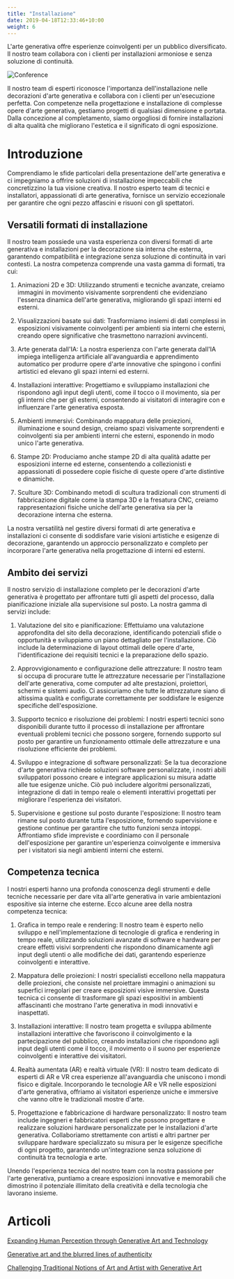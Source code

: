```yaml
---
title: "Installazione"
date: 2019-04-18T12:33:46+10:00
weight: 6
---
```


L'arte generativa offre esperienze coinvolgenti per un pubblico diversificato. Il nostro team collabora con i clienti per installazioni armoniose e senza soluzione di continuità.

![Conference](/images/illustrations/conference.png)

Il nostro team di esperti riconosce l'importanza dell'installazione nelle decorazioni d'arte generativa e collabora con i clienti per un'esecuzione perfetta. Con competenze nella progettazione e installazione di complesse opere d'arte generativa, gestiamo progetti di qualsiasi dimensione e portata. Dalla concezione al completamento, siamo orgogliosi di fornire installazioni di alta qualità che migliorano l'estetica e il significato di ogni esposizione.

# Introduzione

Comprendiamo le sfide particolari della presentazione dell'arte generativa e ci impegniamo a offrire soluzioni di installazione impeccabili che concretizzino la tua visione creativa. Il nostro esperto team di tecnici e installatori, appassionati di arte generativa, fornisce un servizio eccezionale per garantire che ogni pezzo affascini e risuoni con gli spettatori.

## Versatili formati di installazione

Il nostro team possiede una vasta esperienza con diversi formati di arte generativa e installazioni per la decorazione sia interna che esterna, garantendo compatibilità e integrazione senza soluzione di continuità in vari contesti. La nostra competenza comprende una vasta gamma di formati, tra cui:

1. Animazioni 2D e 3D: Utilizzando strumenti e tecniche avanzate, creiamo immagini in movimento visivamente sorprendenti che evidenziano l'essenza dinamica dell'arte generativa, migliorando gli spazi interni ed esterni.

2. Visualizzazioni basate sui dati: Trasformiamo insiemi di dati complessi in esposizioni visivamente coinvolgenti per ambienti sia interni che esterni, creando opere significative che trasmettono narrazioni avvincenti.

3. Arte generata dall'IA: La nostra esperienza con l'arte generata dall'IA impiega intelligenza artificiale all'avanguardia e apprendimento automatico per produrre opere d'arte innovative che spingono i confini artistici ed elevano gli spazi interni ed esterni.

4. Installazioni interattive: Progettiamo e sviluppiamo installazioni che rispondono agli input degli utenti, come il tocco o il movimento, sia per gli interni che per gli esterni, consentendo ai visitatori di interagire con e influenzare l'arte generativa esposta.

5. Ambienti immersivi: Combinando mappatura delle proiezioni, illuminazione e sound design, creiamo spazi visivamente sorprendenti e coinvolgenti sia per ambienti interni che esterni, esponendo in modo unico l'arte generativa.

6. Stampe 2D: Produciamo anche stampe 2D di alta qualità adatte per esposizioni interne ed esterne, consentendo a collezionisti e appassionati di possedere copie fisiche di queste opere d'arte distintive e dinamiche.

7. Sculture 3D: Combinando metodi di scultura tradizionali con strumenti di fabbricazione digitale come la stampa 3D e la fresatura CNC, creiamo rappresentazioni fisiche uniche dell'arte generativa sia per la decorazione interna che esterna.

La nostra versatilità nel gestire diversi formati di arte generativa e installazioni ci consente di soddisfare varie visioni artistiche e esigenze di decorazione, garantendo un approccio personalizzato e completo per incorporare l'arte generativa nella progettazione di interni ed esterni.

## Ambito dei servizi

Il nostro servizio di installazione completo per le decorazioni d'arte generativa è progettato per affrontare tutti gli aspetti del processo, dalla pianificazione iniziale alla supervisione sul posto. La nostra gamma di servizi include:

1. Valutazione del sito e pianificazione: Effettuiamo una valutazione approfondita del sito della decorazione, identificando potenziali sfide o opportunità e sviluppiamo un piano dettagliato per l'installazione. Ciò include la determinazione di layout ottimali delle opere d'arte, l'identificazione dei requisiti tecnici e la preparazione dello spazio.

2. Approvvigionamento e configurazione delle attrezzature: Il nostro team si occupa di procurare tutte le attrezzature necessarie per l'installazione dell'arte generativa, come computer ad alte prestazioni, proiettori, schermi e sistemi audio. Ci assicuriamo che tutte le attrezzature siano di altissima qualità e configurate correttamente per soddisfare le esigenze specifiche dell'esposizione.

3. Supporto tecnico e risoluzione dei problemi: I nostri esperti tecnici sono disponibili durante tutto il processo di installazione per affrontare eventuali problemi tecnici che possono sorgere, fornendo supporto sul posto per garantire un funzionamento ottimale delle attrezzature e una risoluzione efficiente dei problemi.

4. Sviluppo e integrazione di software personalizzati: Se la tua decorazione d'arte generativa richiede soluzioni software personalizzate, i nostri abili sviluppatori possono creare e integrare applicazioni su misura adatte alle tue esigenze uniche. Ciò può includere algoritmi personalizzati, integrazione di dati in tempo reale o elementi interattivi progettati per migliorare l'esperienza dei visitatori.

5. Supervisione e gestione sul posto durante l'esposizione: Il nostro team rimane sul posto durante tutta l'esposizione, fornendo supervisione e gestione continue per garantire che tutto funzioni senza intoppi. Affrontiamo sfide impreviste e coordiniamo con il personale dell'esposizione per garantire un'esperienza coinvolgente e immersiva per i visitatori sia negli ambienti interni che esterni.

## Competenza tecnica

I nostri esperti hanno una profonda conoscenza degli strumenti e delle tecniche necessarie per dare vita all'arte generativa in varie ambientazioni espositive sia interne che esterne. Ecco alcune aree della nostra competenza tecnica:

1. Grafica in tempo reale e rendering: Il nostro team è esperto nello sviluppo e nell'implementazione di tecnologie di grafica e rendering in tempo reale, utilizzando soluzioni avanzate di software e hardware per creare effetti visivi sorprendenti che rispondono dinamicamente agli input degli utenti o alle modifiche dei dati, garantendo esperienze coinvolgenti e interattive.

2. Mappatura delle proiezioni: I nostri specialisti eccellono nella mappatura delle proiezioni, che consiste nel proiettare immagini o animazioni su superfici irregolari per creare esposizioni visive immersive. Questa tecnica ci consente di trasformare gli spazi espositivi in ambienti affascinanti che mostrano l'arte generativa in modi innovativi e inaspettati.

3. Installazioni interattive: Il nostro team progetta e sviluppa abilmente installazioni interattive che favoriscono il coinvolgimento e la partecipazione del pubblico, creando installazioni che rispondono agli input degli utenti come il tocco, il movimento o il suono per esperienze coinvolgenti e interattive dei visitatori.

4. Realtà aumentata (AR) e realtà virtuale (VR): Il nostro team dedicato di esperti di AR e VR crea esperienze all'avanguardia che uniscono i mondi fisico e digitale. Incorporando le tecnologie AR e VR nelle esposizioni d'arte generativa, offriamo ai visitatori esperienze uniche e immersive che vanno oltre le tradizionali mostre d'arte.

5. Progettazione e fabbricazione di hardware personalizzato: Il nostro team include ingegneri e fabbricatori esperti che possono progettare e realizzare soluzioni hardware personalizzate per le installazioni d'arte generativa. Collaboriamo strettamente con artisti e altri partner per sviluppare hardware specializzato su misura per le esigenze specifiche di ogni progetto, garantendo un'integrazione senza soluzione di continuità tra tecnologia e arte.

Unendo l'esperienza tecnica del nostro team con la nostra passione per l'arte generativa, puntiamo a creare esposizioni innovative e memorabili che dimostrino il potenziale illimitato della creatività e della tecnologia che lavorano insieme.

# Articoli

[Expanding Human Perception through Generative Art and Technology](https://medium.com/generatedart/expanding-human-perception-through-generative-art-and-technology-dd0338f9787d)

[Generative art and the blurred lines of authenticity](https://medium.com/generatedart/generative-art-and-the-blurred-lines-of-authenticity-80d5417d8c03)

[Challenging Traditional Notions of Art and Artist with Generative Art](https://medium.com/generatedart/challenging-traditional-notions-of-art-and-artist-with-generative-art-193811e3d406)
